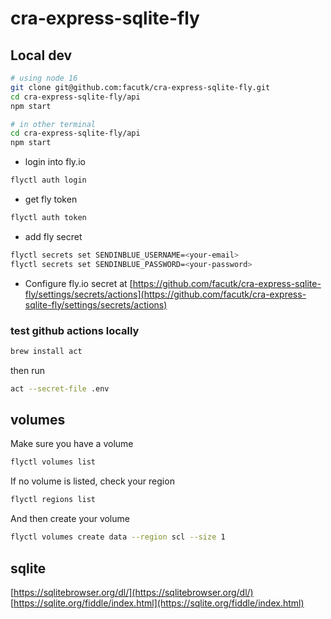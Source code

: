 # cra-express-sqlite-fly

## Local dev

```bash
# using node 16
git clone git@github.com:facutk/cra-express-sqlite-fly.git
cd cra-express-sqlite-fly/api
npm start

# in other terminal
cd cra-express-sqlite-fly/api
npm start
```

- login into fly.io

```bash
flyctl auth login
```

- get fly token

```bash
flyctl auth token
```

- add fly secret

```bash
flyctl secrets set SENDINBLUE_USERNAME=<your-email>
flyctl secrets set SENDINBLUE_PASSWORD=<your-password>
```

- Configure fly.io secret at
  [https://github.com/facutk/cra-express-sqlite-fly/settings/secrets/actions](https://github.com/facutk/cra-express-sqlite-fly/settings/secrets/actions)

### test github actions locally

```bash
brew install act
```

then run

```bash
act --secret-file .env
```

## volumes

Make sure you have a volume

```bash
flyctl volumes list
```

If no volume is listed, check your region

```bash
flyctl regions list
```

And then create your volume

```bash
flyctl volumes create data --region scl --size 1
```


## sqlite

[https://sqlitebrowser.org/dl/](https://sqlitebrowser.org/dl/)
[https://sqlite.org/fiddle/index.html](https://sqlite.org/fiddle/index.html)
